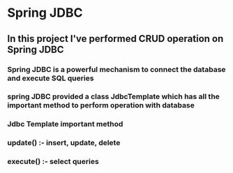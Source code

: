 <h1>Spring JDBC </h1>
<h2>In this project I've performed CRUD operation on Spring JDBC </h2>
<h3>Spring JDBC is a powerful mechanism to connect the database and execute SQL queries</h3>
<h3>spring JDBC provided a class JdbcTemplate which has all the important method to perform operation with database</h3>
<h3>Jdbc Template important method</h3>
<h3>update() :- insert, update, delete </h3>
<h3>execute() :- select queries</h3>
